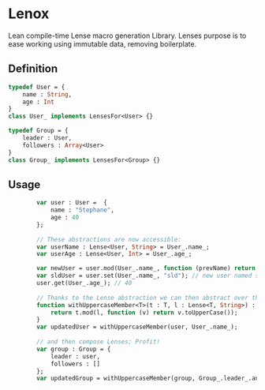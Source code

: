 Lenox
=====

Lean compile-time Lense macro generation Library.
Lenses purpose is to ease working using immutable data, removing boilerplate.

## Definition

```haxe
typedef User = {
	name : String,
	age : Int
}
class User_ implements LensesFor<User> {}

typedef Group = {
	leader : User,
	followers : Array<User>
}
class Group_ implements LensesFor<Group> {}

```

## Usage

```haxe
		var user : User =  {
			name : "Stephane",
			age : 40
		};
		
		// These abstractions are now accessible:
		var userName : Lense<User, String> = User_.name_; 
		var userAge : Lense<User, Int> = User_.age_;

		var newUser = user.mod(User_.name_, function (prevName) return prevName.toUpperCase()); // new user has upprcased name
		var sldUser = user.set(User_.name_, "sld"); // new user named sld
		user.get(User_.age_); // 40
		
		// Thanks to the Lense abstraction we can then abstract over the manipulated object
		function withUppercaseMember<T>(t : T, l : Lense<T, String>) : T {
			return t.mod(l, function (v) return v.toUpperCase());
		}
		var updatedUser = withUppercaseMember(user, User_.name_);
		
		// and then compose Lenses; Profit!
		var group : Group = {
			leader : user,
			followers : []
		};
		var updatedGroup = withUppercaseMember(group, Group_.leader_.andThen(User_.name_));

		
```



